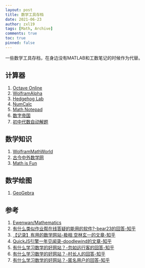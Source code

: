 ```yaml
---
layout: post
title: 数学工具存档
date: 2021-06-23
author: zxl19
tags: [Math, Archive]
comments: true
toc: true
pinned: false
---
```


一些数学工具存档，在身边没有MATLAB和工数笔记的时候作为代替。

<!-- more -->

## 计算器

1. [Octave Online](https://octave-online.net/)
2. [WolframAlpha](https://www.wolframalpha.com/)
3. [Hedgehog Lab](https://hedgehog-lab.github.io/)
4. [NumCalc](http://numcalc.com/)
5. [Math Notepad](https://mathnotepad.com/)
6. [数字帝国](https://zh.numberempire.com/)
7. [初中代数自动解题](http://mathy.xyz/pc.jsp)

## 数学知识

1. [WolframMathWorld](https://mathworld.wolfram.com/)
2. [古今中外数学网](https://gjzwmath.com/)
3. [Math is Fun](https://www.mathsisfun.com/)

## 数学绘图

1. [GeoGebra](https://www.geogebra.org/)

## 参考

1. [Ewenwan/Mathematics](https://github.com/Ewenwan/Mathematics)
2. [有什么类似作业帮在线答疑的能用的软件?-bear23的回答-知乎](https://www.zhihu.com/question/358644849/answer/918868424)
3. [【记录】有用的数学网站-极相 空林玄一的文章-知乎](https://zhuanlan.zhihu.com/p/93396423)
4. [QuickJS引擎一年见闻录-doodlewind的文章-知乎](https://zhuanlan.zhihu.com/p/161722203)
5. [有什么学习数学的好网站？-忽如远行客的回答-知乎](https://www.zhihu.com/question/19559151/answer/1045195361)
6. [有什么学习数学的好网站？-村长人的回答-知乎](https://www.zhihu.com/question/19559151/answer/599062708)
7. [有什么学习数学的好网站？-匿名用户的回答-知乎](https://www.zhihu.com/question/19559151/answer/395108457)
